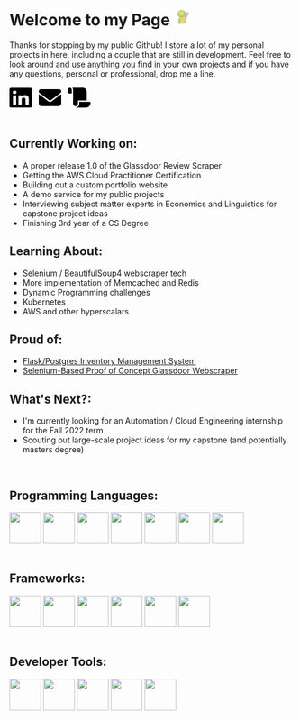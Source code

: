 <h1>Welcome to my Page <img title = 'Courtesy of https://arrteasea-seamssewsoft.carrd.co/' class = 'gif' src='./assets/files/wave.gif' width = '30px' height = '30px'/></h1>


Thanks for stopping by my public Github! I store a lot of my personal projects in here, including a couple that are still in development. Feel free to look around and use anything you find in your own projects and if you have any questions, personal or professional, drop me a line.


<div>
<a href="https://www.linkedin.com/in/jacobkszan/"><img src="./assets/icons/linkedin-icon.svg" width='40' height='40'></img></a>
&nbsp; <a class="social-icon" href="mailto:jacobkszan@gmail.com"><img src="./assets/icons/envelope-solid.svg" width='40' height='40'></img></a>
&nbsp; <a href="./assets/files/Resume-JacobKszan.pdf"><img src="./assets/icons/scroll-solid.svg" width='40' height='40'></img></a>
</div>

<br>

Currently Working on:
-
- A proper release 1.0 of the Glassdoor Review Scraper
- Getting the AWS Cloud Practitioner Certification
- Building out a custom portfolio website
- A demo service for my public projects
- Interviewing subject matter experts in Economics and Linguistics for capstone project ideas
- Finishing 3rd year of a CS Degree


Learning About:
-
- Selenium / BeautifulSoup4 webscraper tech
- More implementation of Memcached and Redis
- Dynamic Programming challenges
- Kubernetes
- AWS and other hyperscalars


Proud of:
-
- <a href="https://github.com/jkszan/shopify-CRUD-Challenge">Flask/Postgres Inventory Management System</a>
- <a href="https://github.com/jkszan/Review-Analyzer">Selenium-Based Proof of Concept Glassdoor Webscraper</a>


What's Next?:
-
- I'm currently looking for an Automation / Cloud Engineering internship for the Fall 2022 term
- Scouting out large-scale project ideas for my capstone (and potentially masters degree)


<br>

<h2>Programming Languages:</h2>
<div>
    <img width = "56" height = "56" src="https://cdn.jsdelivr.net/gh/devicons/devicon/icons/python/python-original-wordmark.svg" />
    <img width = "56" height = "56" src="https://cdn.jsdelivr.net/gh/devicons/devicon/icons/java/java-original-wordmark.svg" />
    <img width = "56" height = "56" src="https://cdn.jsdelivr.net/gh/devicons/devicon/icons/groovy/groovy-original.svg" />
    <img width = "56" height = "56" src="https://cdn.jsdelivr.net/gh/devicons/devicon/icons/postgresql/postgresql-original-wordmark.svg" />
    <img width = "56" height = "56" src="https://cdn.jsdelivr.net/gh/devicons/devicon/icons/mysql/mysql-original-wordmark.svg" />
    <img width = "56" height = "56" src="https://cdn.jsdelivr.net/gh/devicons/devicon/icons/go/go-original.svg" />
    <img width = "56" height = "56" src="https://cdn.jsdelivr.net/gh/devicons/devicon/icons/cplusplus/cplusplus-original.svg" />
</div>

<br>

<h2>Frameworks:</h2>
<div>
    <img width = "56" height = "56" src="https://cdn.jsdelivr.net/gh/devicons/devicon/icons/jenkins/jenkins-original.svg" />
    <img width = "56" height = "56" src="https://cdn.jsdelivr.net/gh/devicons/devicon/icons/docker/docker-original-wordmark.svg" />
    <img width = "56" height = "56" src="https://cdn.jsdelivr.net/gh/devicons/devicon/icons/ansible/ansible-original-wordmark.svg" />
    <img width = "56" height = "56" src="https://cdn.jsdelivr.net/gh/devicons/devicon/icons/amazonwebservices/amazonwebservices-original-wordmark.svg" />
    <img width = "56" height = "56" src="https://cdn.jsdelivr.net/gh/devicons/devicon/icons/flask/flask-original.svg" />
    <img width = "56" height = "56" src="https://cdn.jsdelivr.net/gh/devicons/devicon/icons/selenium/selenium-original.svg" />
</div>

<br>

<h2>Developer Tools:</h2>
<div>
    <img width = "56" height = "56" src="https://cdn.jsdelivr.net/gh/devicons/devicon/icons/linux/linux-original.svg" />
    <img width = "56" height = "56" src="https://cdn.jsdelivr.net/gh/devicons/devicon/icons/git/git-original.svg" />
    <img width = "56" height = "56" src="https://cdn.jsdelivr.net/gh/devicons/devicon/icons/confluence/confluence-original-wordmark.svg" />
    <img width = "56" height = "56" src="https://cdn.jsdelivr.net/gh/devicons/devicon/icons/jira/jira-original-wordmark.svg" />
    <img width = "56" height = "56" src="https://cdn.jsdelivr.net/gh/devicons/devicon/icons/bitbucket/bitbucket-original-wordmark.svg" />
</div>